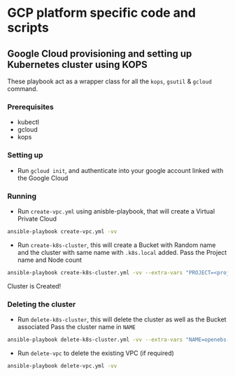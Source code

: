 # GCP platform specific code and scripts
## Google Cloud provisioning and setting up Kubernetes cluster using KOPS
These playbook act as a wrapper class for all the `kops`, `gsutil` & `gcloud` command. 

### Prerequisites
- kubectl
- gcloud
- kops

### Setting up

- Run `gcloud init`, and authenticate into your google account linked with the Google Cloud

### Running

- Run `create-vpc.yml` using anisble-playbook, that will create a Virtual Private Cloud
```bash
ansible-playbook create-vpc.yml -vv
```
- Run `create-k8s-cluster`, this will create a Bucket with Random name and the cluster with same name with `.k8s.local` added.
Pass the Project name and Node count
```bash
ansible-playbook create-k8s-cluster.yml -vv --extra-vars "PROJECT=<project-name> NODES=1"
```
Cluster is Created!

### Deleting the cluster

- Run `delete-k8s-cluster`, this will delete the cluster as well as the Bucket associated
Pass the cluster name in `NAME`
```bash
ansible-playbook delete-k8s-cluster.yml -vv --extra-vars "NAME=openebs-e2e-zo211u"
```
- Run `delete-vpc` to delete the existing VPC (if required)
```bash
ansible-playbook delete-vpc.yml -vv
```

